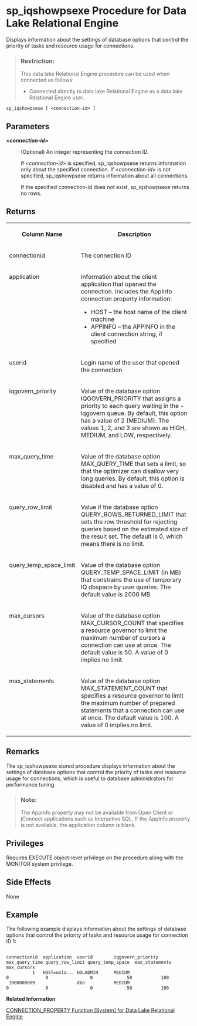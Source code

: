 <!-- loioa5b64f1584f21015beba9375f49ea0c6 -->

# sp\_iqshowpsexe Procedure for Data Lake Relational Engine

Displays information about the settings of database options that control the priority of tasks and resource usage for connections.



> ### Restriction:  
> This data lake Relational Engine procedure can be used when connected as follows:
> 
> -   Connected directly to data lake Relational Engine as a data lake Relational Engine user.



```
sp_iqshowpsexe [ <connection-id> ]
```



<a name="loioa5b64f1584f21015beba9375f49ea0c6__iq_refbb_1754"/>

## Parameters


<dl>
<dt><b>

*<connection-id\>*

</b></dt>
<dd>

\(Optional\) An integer representing the connection ID.

If *<connection-id\>* is specified, sp\_iqshowpsexe returns information only about the specified connection. If *<connection-id\>* is not specified, sp\_iqshowpsexe returns information about all connections.

If the specified connection-id does not exist, sp\_iqshowpsexe returns no rows.



</dd>
</dl>



<a name="loioa5b64f1584f21015beba9375f49ea0c6__section_ptp_hc4_nbb"/>

## Returns


<table>
<tr>
<th valign="top">

Column Name



</th>
<th valign="top">

Description



</th>
</tr>
<tr>
<td valign="top">

connectionid



</td>
<td valign="top">

The connection ID



</td>
</tr>
<tr>
<td valign="top">

application



</td>
<td valign="top">

Information about the client application that opened the connection. Includes the AppInfo connection property information:

-   HOST – the host name of the client machine
-   APPINFO – the APPINFO in the client connection string, if specified



</td>
</tr>
<tr>
<td valign="top">

userid



</td>
<td valign="top">

Login name of the user that opened the connection



</td>
</tr>
<tr>
<td valign="top">

iqgovern\_priority



</td>
<td valign="top">

Value of the database option IQGOVERN\_PRIORITY that assigns a priority to each query waiting in the -iqgovern queue. By default, this option has a value of 2 \(MEDIUM\). The values 1, 2, and 3 are shown as HIGH, MEDIUM, and LOW, respectively.



</td>
</tr>
<tr>
<td valign="top">

max\_query\_time



</td>
<td valign="top">

Value of the database option MAX\_QUERY\_TIME that sets a limit, so that the optimizer can disallow very long queries. By default, this option is disabled and has a value of 0.



</td>
</tr>
<tr>
<td valign="top">

query\_row\_limit



</td>
<td valign="top">

Value if the database option QUERY\_ROWS\_RETURNED\_LIMIT that sets the row threshold for rejecting queries based on the estimated size of the result set. The default is 0, which means there is no limit.



</td>
</tr>
<tr>
<td valign="top">

query\_temp\_space\_limit



</td>
<td valign="top">

Value of the database option QUERY\_TEMP\_SPACE\_LIMIT \(in MB\) that constrains the use of temporary IQ dbspace by user queries. The default value is 2000 MB.



</td>
</tr>
<tr>
<td valign="top">

max\_cursors



</td>
<td valign="top">

Value of the database option MAX\_CURSOR\_COUNT that specifies a resource governor to limit the maximum number of cursors a connection can use at once. The default value is 50. A value of 0 implies no limit.



</td>
</tr>
<tr>
<td valign="top">

max\_statements



</td>
<td valign="top">

Value of the database option MAX\_STATEMENT\_COUNT that specifies a resource governor to limit the maximum number of prepared statements that a connection can use at once. The default value is 100. A value of 0 implies no limit.



</td>
</tr>
</table>



<a name="loioa5b64f1584f21015beba9375f49ea0c6__iq_refbb_1756"/>

## Remarks

The sp\_iqshowpsexe stored procedure displays information about the settings of database options that control the priority of tasks and resource usage for connections, which is useful to database administrators for performance tuning.

> ### Note:  
> The AppInfo property may not be available from Open Client or jConnect applications such as Interactive SQL. If the AppInfo property is not available, the application column is blank.



<a name="loioa5b64f1584f21015beba9375f49ea0c6__iq_refbb_1753"/>

## Privileges

Requires EXECUTE object-level privilege on the procedure along with the MONITOR system privilege.



## Side Effects

None



<a name="loioa5b64f1584f21015beba9375f49ea0c6__iq_refbb_1758"/>

## Example

The following example displays information about the settings of database options that control the priority of tasks and resource usage for connection ID 1:

```

connectionid  application  userid        iqgovern_priority  max_query_time query_row_limit query_temp_space  max_statements  max_cursors
          1   HOST=usia... HDLADMIN      MEDIUM                        0              0                0             50           100
 1000000009                dbo           MEDIUM                        0              0                0             50           100
```

**Related Information**  


[CONNECTION\_PROPERTY Function \[System\] for Data Lake Relational Engine](../050-system-sql-functions/connection-property-function-system-for-data-lake-relational-engine-a53eeaf.md "Returns the value of a given connection property as a string.")

